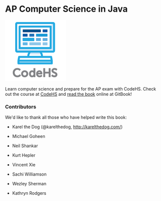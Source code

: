 # AP Computer Science in Java

![CodeHS](static/logo_name_small.png "CodeHS")

Learn computer science and prepare for the AP exam with CodeHS. Check out the course at [CodeHS](https://codehs.com/course/info/apjava) and [read the book](https://codehs.gitbooks.io/apjava/content/) online at GitBook!

### Contributors
We'd like to thank all those who have helped write this book:

- Karel the Dog (@karelthedog, http://karelthedog.com/)

- Michael Goheen

- Neil Shankar

- Kurt Hepler

- Vincent Xie

- Sachi Williamson

- Wezley Sherman 
 
- Kathryn Rodgers



